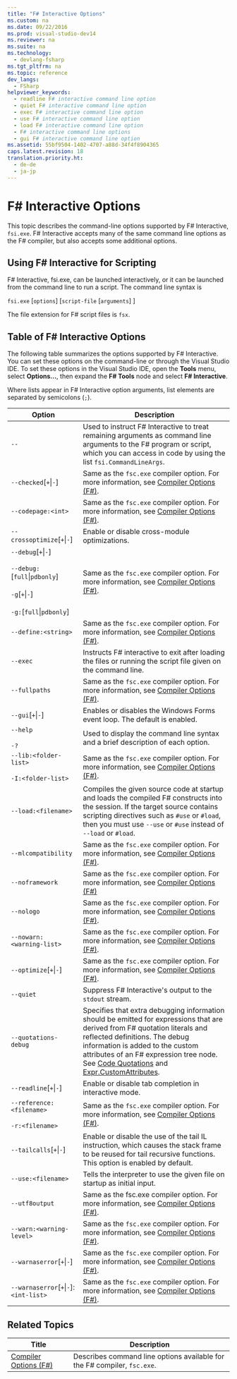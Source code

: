 ```yaml
---
title: "F# Interactive Options"
ms.custom: na
ms.date: 09/22/2016
ms.prod: visual-studio-dev14
ms.reviewer: na
ms.suite: na
ms.technology: 
  - devlang-fsharp
ms.tgt_pltfrm: na
ms.topic: reference
dev_langs: 
  - FSharp
helpviewer_keywords: 
  - readline F# interactive command line option
  - quiet F# interactive command line option
  - exec F# interactive command line option
  - use F# interactive command line option
  - load F# interactive command line option
  - F# interactive command line options
  - gui F# interactive command line option
ms.assetid: 55bf9504-1402-4707-a88d-34f4f8904365
caps.latest.revision: 18
translation.priority.ht: 
  - de-de
  - ja-jp
---
```

# F# Interactive Options
This topic describes the command-line options supported by F# Interactive, `fsi.exe`. F# Interactive accepts many of the same command line options as the F# compiler, but also accepts some additional options.  
  
## Using F# Interactive for Scripting  
 F# Interactive, fsi.exe, can be launched interactively, or it can be launched from the command line to run a script. The command line syntax is  
  
 `fsi.exe` [`options`] [`script-file` [`arguments`] ]  
  
 The file extension for F# script files is `fsx`.  
  
## Table of F# Interactive Options  
 The following table summarizes the options supported by F# Interactive. You can set these options on the command-line or through the Visual Studio IDE. To set these options in the Visual Studio IDE, open the **Tools** menu, select **Options...**, then expand the **F# Tools** node and select **F# Interactive**.  
  
 Where lists appear in F# Interactive option arguments, list elements are separated by semicolons (`;`).  
  
|Option|Description|  
|------------|-----------------|  
|`--`|Used to instruct F# Interactive to treat remaining arguments as command line arguments to the F# program or script, which you can access in code by using the list `fsi.CommandLineArgs`.|  
|`--checked`[`+`&#124;`-`]|Same as the `fsc.exe` compiler option. For more information, see [Compiler Options (F#)](../vs140/compiler-options--fsharp-.md).|  
|`--codepage:<int>`|Same as the `fsc.exe` compiler option. For more information, see [Compiler Options (F#)](../vs140/compiler-options--fsharp-.md).|  
|`--crossoptimize`[`+`&#124;`-`]|Enable or disable cross-module optimizations.|  
|`--debug`[`+`&#124;`-`]<br /><br /> `--debug:`[`full`&#124;`pdbonly`]<br /><br /> `-g`[`+`&#124;`-`]<br /><br /> `-g:`[`full`&#124;`pdbonly`]|Same as the `fsc.exe` compiler option. For more information, see [Compiler Options (F#)](../vs140/compiler-options--fsharp-.md).|  
|`--define:<string>`|Same as the `fsc.exe` compiler option. For more information, see [Compiler Options (F#)](../vs140/compiler-options--fsharp-.md).|  
|`--exec`|Instructs F# interactive to exit after loading the files or running the script file given on the command line.|  
|`--fullpaths`|Same as the `fsc.exe` compiler option. For more information, see [Compiler Options (F#)](../vs140/compiler-options--fsharp-.md).|  
|`--gui`[`+`&#124;`-`]|Enables or disables the Windows Forms event loop. The default is enabled.|  
|`--help`<br /><br /> `-?`|Used to display the command line syntax and a brief description of each option.|  
|`--lib:<folder-list>`<br /><br /> `-I:<folder-list>`|Same as the `fsc.exe` compiler option. For more information, see [Compiler Options (F#)](../vs140/compiler-options--fsharp-.md).|  
|`--load:<filename>`|Compiles the given source code at startup and loads the compiled F# constructs into the session. If the target source contains scripting directives such as `#use` or `#load`, then you must use `--use` or `#use` instead of `--load` or `#load`.|  
|`--mlcompatibility`|Same as the `fsc.exe` compiler option. For more information, see [Compiler Options (F#)](../vs140/compiler-options--fsharp-.md).|  
|`--noframework`|Same as the `fsc.exe` compiler option. For more information, see [Compiler Options (F#)](../vs140/compiler-options--fsharp-.md)|  
|`--nologo`|Same as the `fsc.exe` compiler option. For more information, see [Compiler Options (F#)](../vs140/compiler-options--fsharp-.md).|  
|`--nowarn:<warning-list>`|Same as the `fsc.exe` compiler option. For more information, see [Compiler Options (F#)](../vs140/compiler-options--fsharp-.md).|  
|`--optimize`[`+`&#124;`-`]|Same as the `fsc.exe` compiler option. For more information, see [Compiler Options (F#)](../vs140/compiler-options--fsharp-.md).|  
|`--quiet`|Suppress F# Interactive's output to the `stdout` stream.|  
|`--quotations-debug`|Specifies that extra debugging information should be emitted for expressions that are derived from F# quotation literals and reflected definitions. The debug information is added to the custom attributes of an F# expression tree node. See [Code Quotations](../vs140/code-quotations--fsharp-.md) and [Expr.CustomAttributes](../vs140/expr.customattributes-property--fsharp-.md).|  
|`--readline`[`+`&#124;`-`]|Enable or disable tab completion in interactive mode.|  
|`--reference:<filename>`<br /><br /> `-r:<filename>`|Same as the `fsc.exe` compiler option. For more information, see [Compiler Options (F#)](../vs140/compiler-options--fsharp-.md).|  
|`--tailcalls`[`+`&#124;`-`]|Enable or disable the use of the tail IL instruction, which causes the stack frame to be reused for tail recursive functions. This option is enabled by default.|  
|`--use:<filename>`|Tells the interpreter to use the given file on startup as initial input.|  
|`--utf8output`|Same as the fsc.exe compiler option. For more information, see [Compiler Options (F#)](../vs140/compiler-options--fsharp-.md).|  
|`--warn:<warning-level>`|Same as the `fsc.exe` compiler option. For more information, see [Compiler Options (F#)](../vs140/compiler-options--fsharp-.md).|  
|`--warnaserror`[`+`&#124;`-`]|Same as the `fsc.exe` compiler option. For more information, see [Compiler Options (F#)](../vs140/compiler-options--fsharp-.md).|  
|`--warnaserror`[`+`&#124;`-`]:`<int-list>`|Same as the `fsc.exe` compiler option. For more information, see [Compiler Options (F#)](../vs140/compiler-options--fsharp-.md).|  
  
## Related Topics  
  
|Title|Description|  
|-----------|-----------------|  
|[Compiler Options (F#)](../vs140/compiler-options--fsharp-.md)|Describes command line options available for the F# compiler, `fsc.exe`.|